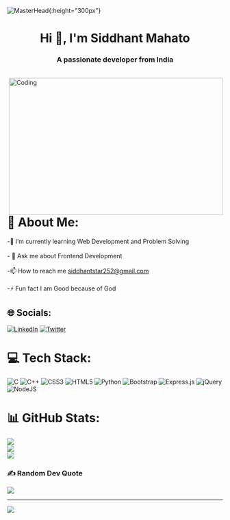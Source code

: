 ![MasterHead](https://github.com/Siddhant-Mahato/Siddhant-Mahato/assets/127202564/c53ee765-a091-4119-845f-4e42805ccdf8){:height="300px"}
<h1 align="center">Hi 👋, I'm Siddhant Mahato</h1>
<h3 align="center">A passionate developer from India</h3>
<br>
<img align="right" alt="Coding" height="320" width="500" src="https://www.wingstechsolutions.com/wp-content/uploads/2022/03/full-stack-development.gif">

# 💫 About Me:
-🌱 I’m currently learning Web Development and Problem Solving<br><br>- 💬 Ask me about  Frontend Development<br><br>-📫 How to reach me  siddhantstar252@gmail.com<br><br>-⚡ Fun fact I am Good because of God


## 🌐 Socials:
[![LinkedIn](https://img.shields.io/badge/LinkedIn-%230077B5.svg?logo=linkedin&logoColor=white)](https://www.linkedin.com/in/siddhant-mahato-029627234/) [![Twitter](https://img.shields.io/badge/Twitter-%231DA1F2.svg?logo=Twitter&logoColor=white)](https://twitter.com/StarSiddhant) 


# 💻 Tech Stack:
![C](https://img.shields.io/badge/c-%2300599C.svg?style=for-the-badge&logo=c&logoColor=white) ![C++](https://img.shields.io/badge/c++-%2300599C.svg?style=for-the-badge&logo=c%2B%2B&logoColor=white) ![CSS3](https://img.shields.io/badge/css3-%231572B6.svg?style=for-the-badge&logo=css3&logoColor=white) ![HTML5](https://img.shields.io/badge/html5-%23E34F26.svg?style=for-the-badge&logo=html5&logoColor=white) ![Python](https://img.shields.io/badge/python-3670A0?style=for-the-badge&logo=python&logoColor=ffdd54) ![Bootstrap](https://img.shields.io/badge/bootstrap-%23563D7C.svg?style=for-the-badge&logo=bootstrap&logoColor=white) ![Express.js](https://img.shields.io/badge/express.js-%23404d59.svg?style=for-the-badge&logo=express&logoColor=%2361DAFB) ![jQuery](https://img.shields.io/badge/jquery-%230769AD.svg?style=for-the-badge&logo=jquery&logoColor=white) ![NodeJS](https://img.shields.io/badge/node.js-6DA55F?style=for-the-badge&logo=node.js&logoColor=white)
# 📊 GitHub Stats:
![](https://github-readme-stats.vercel.app/api?username=Siddhant-Mahato&theme=vue-dark&hide_border=false&include_all_commits=false&count_private=false)<br/>
![](https://github-readme-streak-stats.herokuapp.com/?user=Siddhant-Mahato&theme=vue-dark&hide_border=false)<br/>
![](https://github-readme-stats.vercel.app/api/top-langs/?username=Siddhant-Mahato&theme=vue-dark&hide_border=false&include_all_commits=false&count_private=false&layout=compact)

### ✍️ Random Dev Quote
![](https://quotes-github-readme.vercel.app/api?type=horizontal&theme=radical)

---
[![](https://visitcount.itsvg.in/api?id=Siddhant-Mahato&icon=0&color=0)](https://visitcount.itsvg.in)

<!-- Proudly created with GPRM ( https://gprm.itsvg.in ) -->
